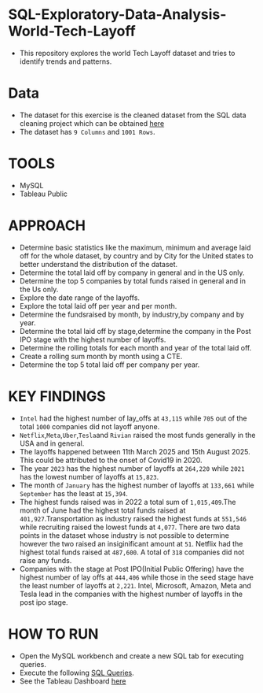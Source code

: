 # SQL-Exploratory-Data-Analysis-World-Tech-Layoff
- This repository explores the world Tech Layoff dataset and tries to identify trends and patterns.

# Data
- The dataset for this exercise is the cleaned dataset from the SQL data cleaning project which can be obtained [here](Cleaned%20dataset.csv)
- The dataset has `9 Columns` and `1001 Rows`.

# TOOLS
- MySQL
- Tableau Public

# APPROACH
- Determine basic statistics like the maximum, minimum and average laid off for the whole dataset, by country and by City for the United states to better understand the distribution of the dataset.
- Determine the total laid off by company in general and in the US only.
- Determine the top 5 companies by total funds raised in general and in the Us only.
- Explore the date range of the layoffs.
- Explore the total laid off per year and per month.
- Determine the fundsraised by month, by industry,by company and by year.
- Determine the total laid off by stage,determine the company in the Post IPO stage with the highest number of layoffs.
- Determine the rolling totals for each month and year of the total laid off.
- Create a rolling sum month by month using a CTE.
- Determine the top 5 total laid off per company per year.

# KEY FINDINGS
- `Intel` had the highest number of lay_offs at `43,115` while `705` out of the total `1000` companies did not layoff anyone.
- `Netflix`,`Meta`,`Uber`,`Tesla`and `Rivian` raised the most funds generally in the USA and in general.
- The layoffs happened between 11th March 2025 and 15th August 2025. This could be attributed to the onset of Covid19 in 2020.
- The year `2023` has the highest number of layoffs at `264,220` while `2021` has the lowest number of layoffs at `15,823`.
- The month of `January` has the highest number of layoffs at `133,661` while `September` has the least at `15,394`.
- The highest funds raised was in 2022 a total sum of `1,015,409`.The month of June had the highest total funds raised at `401,927`.Transportation as industry raised the highest funds at `551,546` while recruiting raised the lowest funds at `4,077`. There are two data points in the dataset whose industry is not possible to determine however the two raised an insiginificant amount at `51`. Netflix had the highest total funds raised at `487,600`. A total of `318` companies did not raise any funds.
- Companies with the stage at Post IPO(Initial Public Offering) have the highest number of lay offs at `444,406` while those in the seed stage have the least number of layoffs at `2,221`. Intel, Microsoft, Amazon, Meta and Tesla lead in the companies with the highest number of layoffs in the post ipo stage.

# HOW TO RUN
- Open the MySQL workbench and create a new SQL tab for executing queries.
- Execute the following [SQL Queries](SQL-Exploratory-Data-Analysis-World-Tech-Layoff.sql).
- See the Tableau Dashboard [here](https://public.tableau.com/newWorkbook/6fe61409-ee31-4a89-95dd-aa920cd82a04#1)
